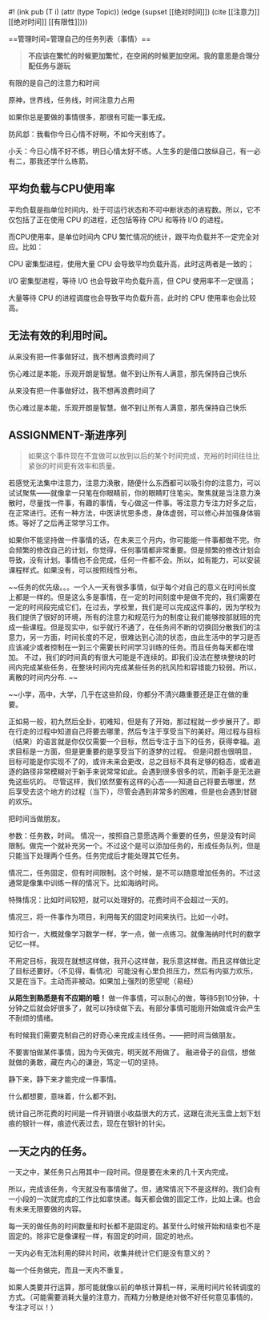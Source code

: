 #! (ink pub (T i) (attr (type Topic)) (edge (supset [[绝对时间]]) (cite [[注意力]] [[绝对时间]] [[有限性]])))


==管理时间=管理自己的任务列表（事情）==

> **不应该在繁忙的时候更加繁忙，在空闲的时候更加空闲。我的意思是合理分配任务与游玩**

有限的是自己的注意力和时间

原神，世界线，任务线，时间注意力占用

如果你总是要做的事情很多，那很有可能一事无成。

防风邶：我看你今日心情不好啊，不如今天别练了。

小夭：今日心情不好不练，明日心情太好不练。人生多的是借口放纵自己，有一必有二，那我还学什么练箭。

## 平均负载与CPU使用率

平均负载是指单位时间内，处于可运行状态和不可中断状态的进程数。所以，它不仅包括了正在使用 CPU 的进程，还包括等待 CPU 和等待 I/O 的进程。

而CPU使用率，是单位时间内 CPU 繁忙情况的统计，跟平均负载并不一定完全对应。比如：

CPU 密集型进程，使用大量 CPU 会导致平均负载升高，此时这两者是一致的；

I/O 密集型进程，等待 I/O 也会导致平均负载升高，但 CPU 使用率不一定很高；

大量等待 CPU 的进程调度也会导致平均负载升高，此时的 CPU 使用率也会比较高。

## 无法有效的利用时间。

从来没有把一件事做好过，我不想再浪费时间了

伤心难过是本能，乐观开朗是智慧。做不到让所有人满意，那先保持自己快乐​

从来没有把一件事做好过，我不想再浪费时间了

伤心难过是本能，乐观开朗是智慧。做不到让所有人满意，那先保持自己快乐​


## ASSIGNMENT-渐进序列

> 如果这个事件现在不宜做可以放到以后的某个时间完成，充裕的时间往往比紧张的时间更有效率和质量。


若感觉无法集中注意力，注意力涣散，随便什么东西都可以吸引你的注意力，可以试试聚焦——就像拿一只笔在你眼睛前，你的眼睛盯住笔尖。聚焦就是当注意力涣散时，尽量找一件事，有趣的事情，专心做这一件事。等注意力专注力好多之后，在正常进行。还有一种方法，中医讲忧思多虑，身体虚弱，可以修心并加强身体锻炼。等好了之后再正常学习工作。


如果你不能坚持做一件事情的话，在未来三个月内，你可能能一件事都做不完。你会频繁的修改自己的计划，你觉得，任何事情都非常重要。但是频繁的修改计划会导致，没有计划。事情也不会完成，任何一件都不会。所以，如有能力，可以安装课程样式。如果没有，可以按照线性分布。

~~任务的优先级。。。一个人一天有很多事情，似乎每个对自己的意义在时间长度上都是一样的。但是这么多是事情，在一定的时间刻度中是做不完的，我们需要在一定的时间段完成它们，在过去，学校里，我们是可以完成这件事的，因为学校为我们提供了很好的环境，所有的注意力和规范行为的制度让我们能够按部就班的完成一些课程。但是现实中，似乎就行不通了，在任务间不断的切换回分散我们的注意力，另一方面，时间长度的不足，很难达到心流的状态，由此生活中的学习是否应该减少或者控制在一到三个需要长时间学习训练的任务。而且任务每天都在增加。
不过，我们的时间真的有很大可能是不连续的。即我们没法在整块整块的时间内完成某些任务，在整块时间内完成某些任务的抗风险和容错能力较弱。所以，离散的时间内分布.  ~~

~~小学，高中，大学，几乎在这些阶段，你都分不清兴趣重要还是正在做的重要。


正如易一般，初九然后全卦，初难知，但是有了开始，那过程就一步步展开了。即在行走的过程中知道自己将要去哪里，然后专注于享受当下的美好。用过程与目标（结果）的语言就是你仅仅需要一个目标，然后专注于当下的任务，获得幸福。追求目标是一方面，但是更重要的是享受当下的逐梦的过程。
但是问题也很明显，目标可能是你实现不了的，或许未来会更改，总之目标不具有足够的稳态，或者追逐的路径非常模糊对于新手来说常常如此。会遇到很多很多的坑，而新手是无法避免这些坑的。
尽管这样，我们依然要有这样的心态——知道自己将要去哪里，然后享受去这个地方的过程（当下），尽管会遇到非常多的困难，但是也会遇到甘甜的欢乐。


把时间当做朋友。

参数：任务数，时间。
情况一，按照自己意愿选两个重要的任务，但是没有时间限制。做完一个就补充另一个。不过这个是可以添加任务的，形成任务队列，但是只能当下处理两个任务。任务完成后才能处理其它任务。

情况二，任务固定，但有时间限制。这个时候，是不可以随意增加任务的。不过这通常是像集中训练一样的情况下。比如海纳时间。

特殊情况：比如时间较短，就可以处理好的。花费时间不会超过一天的。

情况三，将一件事作为项目，利用每天的固定时间来执行。比如一小时。




知行合一，大概就像学习数学一样，学一点，做一点练习。就像海纳时代时的数学记忆一样。



不用定目标，我现在就想这样做，我开心这样做，我乐意这样做。而且这样做比定了目标还要好。（不见得，看情况）可能没有心里负担压力，然后有内驱力欢乐，又是在当下。主动而非被动。如果加上强烈的愿望呢（易经）


**从陌生到熟悉是有不应期的哦！** 做一件事情，可以耐心的做，等待5到10分钟，十分钟之后就会好很多了，就可以持续做下去。有部分事情可能刚开始做或许会产生不耐烦的情绪。


有时候我们需要克制自己的好奇心来完成主线任务。——把时间当做朋友。


不要害怕做某件事情，因为今天做完，明天就不用做了。
融进骨子的自信，想做就做的勇敢，藏在内心的谦逊，笃定一切的坚持。

静下来，静下来才能完成一件事情。

什么都想要，意味着，什么都不到。

统计自己所花费的时间是一件开销很小收益很大的方式，这跟在流光玉盘上划下划痕的银针一样，痕迹代表过去，现在在银针的针尖。


## 一天之内的任务。

一天之中，某任务只占用其中一段时间。但是要在未来的几十天内完成。

所以，完成该任务，今天就没有事情做了。但，通常情况下不是这样的。我们会有一小段的一次就完成的工作比如拿快递。每天都会做的固定工作，比如上课。也会有未来无限要做的内容。
  
每一天的做任务的时间数量和时长都不是固定的。甚至什么时候开始和结束也不是固定的。除非它是像课程一样，有固定的时间，固定的地点。

一天内必有无法利用的碎片时间，收集并统计它们是没有意义的？

每一个任务做完，而且一天内不重复。

如果人类要并行运算，那可能就像以前的单核计算机一样，采用时间片轮转调度的方式。（可能需要消耗大量的注意力，而精力分散是绝对做不好任何意见事情的，专注才可以！）
